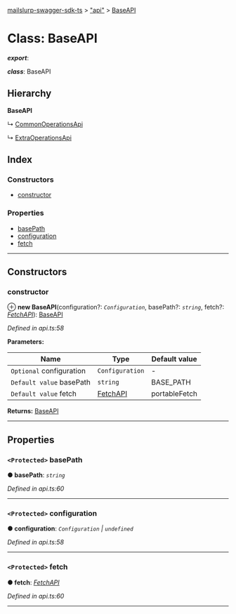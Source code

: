 [mailslurp-swagger-sdk-ts](../README.md) > ["api"](../modules/_api_.md) > [BaseAPI](../classes/_api_.baseapi.md)

# Class: BaseAPI

*__export__*: 

*__class__*: BaseAPI

## Hierarchy

**BaseAPI**

↳  [CommonOperationsApi](_api_.commonoperationsapi.md)

↳  [ExtraOperationsApi](_api_.extraoperationsapi.md)

## Index

### Constructors

* [constructor](_api_.baseapi.md#constructor)

### Properties

* [basePath](_api_.baseapi.md#basepath)
* [configuration](_api_.baseapi.md#configuration)
* [fetch](_api_.baseapi.md#fetch)

---

## Constructors

<a id="constructor"></a>

###  constructor

⊕ **new BaseAPI**(configuration?: *`Configuration`*, basePath?: *`string`*, fetch?: *[FetchAPI](../interfaces/_api_.fetchapi.md)*): [BaseAPI](_api_.baseapi.md)

*Defined in api.ts:58*

**Parameters:**

| Name | Type | Default value |
| ------ | ------ | ------ |
| `Optional` configuration | `Configuration` | - |
| `Default value` basePath | `string` |  BASE_PATH |
| `Default value` fetch | [FetchAPI](../interfaces/_api_.fetchapi.md) |  portableFetch |

**Returns:** [BaseAPI](_api_.baseapi.md)

___

## Properties

<a id="basepath"></a>

### `<Protected>` basePath

**● basePath**: *`string`*

*Defined in api.ts:60*

___
<a id="configuration"></a>

### `<Protected>` configuration

**● configuration**: *`Configuration` \| `undefined`*

*Defined in api.ts:58*

___
<a id="fetch"></a>

### `<Protected>` fetch

**● fetch**: *[FetchAPI](../interfaces/_api_.fetchapi.md)*

*Defined in api.ts:60*

___

